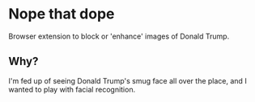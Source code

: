 # Nope that dope
Browser extension to block or 'enhance' images of Donald Trump.

## Why?
I'm fed up of seeing Donald Trump's smug face all over the place, and I wanted to play with facial recognition.
